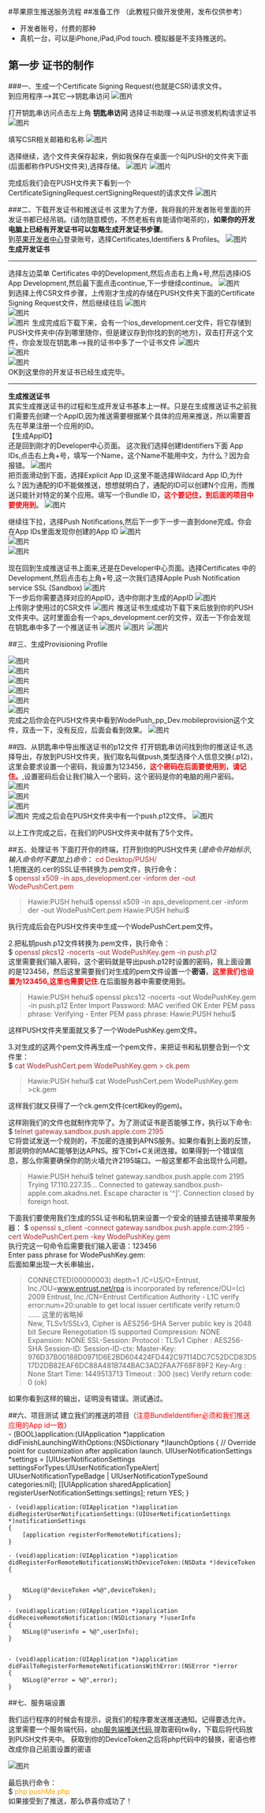 #苹果原生推送服务流程
##准备工作 （此教程只做开发使用，发布仅供参考）
- 开发者账号，付费的那种
- 真机一台，可以是iPhone,iPad,iPod touch. 模拟器是不支持推送的。

## 第一步 证书的制作
###一、生成一个Certificate Signing Request(也就是CSR)请求文件。  
到应用程序-->其它-->钥匙串访问
![图片](http://7xoqws.com1.z0.glb.clouddn.com/Apns01.png)

打开钥匙串访问点击左上角 **钥匙串访问** 选择证书助理-->从证书颁发机构请求证书
![图片](http://7xoqws.com1.z0.glb.clouddn.com/Apns02.png)

填写CSR相关邮箱和名称
![图片](http://7xoqws.com1.z0.glb.clouddn.com/Apns03.png)

选择继续，选个文件夹保存起来，例如我保存在桌面一个叫PUSH的文件夹下面(后面都称作PUSH文件夹),选择存储。
![图片](http://7xoqws.com1.z0.glb.clouddn.com/Apns04.png)
![图片](http://7xoqws.com1.z0.glb.clouddn.com/Apns05.png)

完成后我们会在PUSH文件夹下看到一个CertificateSigningRequest.certSigningRequest的请求文件
![图片](http://7xoqws.com1.z0.glb.clouddn.com/Apns06.png)

###二、下载开发证书和推送证书
这里为了方便，我将我的开发者账号里面的开发证书都已经吊销。(请勿随意模仿，不然老板有肯能请你喝茶的)，**如果你的开发电脑上已经有开发证书可以忽略生成开发证书步骤**。  
到[苹果开发者中心](https://developer.apple.com/membercenter/index.action)登录账号，选择Certificates,Identifiers & Profiles。
![图片](http://7xoqws.com1.z0.glb.clouddn.com/Apns07.png)  
**生成开发证书**  
****
选择左边菜单 Certificates 中的Development,然后点击右上角+号,然后选择iOS App Development,然后最下面点击continue,下一步继续continue。
![图片](http://7xoqws.com1.z0.glb.clouddn.com/Apns08.png)  
到选择上传CSR文件步骤，上传刚才生成的存储在PUSH文件夹下面的Certificate Signing Request文件，然后继续往后
![图片](http://7xoqws.com1.z0.glb.clouddn.com/Apns09.png)  
![图片](http://7xoqws.com1.z0.glb.clouddn.com/Apns10.png)  
![图片](http://7xoqws.com1.z0.glb.clouddn.com/Apns11.png) 
生成完成后下载下来，会有一个ios_development.cer文件，将它存储到PUSH文件夹中(存到哪里随你，但是建议存到你找的到的地方)，双击打开这个文件，你会发现在钥匙串-->我的证书中多了一个证书文件
![图片](http://7xoqws.com1.z0.glb.clouddn.com/Apns12.png)  
![图片](http://7xoqws.com1.z0.glb.clouddn.com/Apns13.png)  
![图片](http://7xoqws.com1.z0.glb.clouddn.com/Apns14.png)  
OK到这里你的开发证书已经生成完毕。
****

**生成推送证书**  
其实生成推送证书的过程和生成开发证书基本上一样。只是在生成推送证书之前我们需要先创建一个AppID,因为推送需要根据某个具体的应用来推送，所以需要首先在苹果注册一个应用的ID。  
【生成AppID】  
还是回到刚才的Developer中心页面。 这次我们选择创建Identifiers下面 App IDs,点击右上角+号，填写一个Name，这个Name不能用中文，为什么？因为会报错。
![图片](http://7xoqws.com1.z0.glb.clouddn.com/Apns15.png)  
把页面滑动到下面，选择Explicit App ID,这里不能选择Wildcard App ID,为什么？因为通配的ID不能做推送，想想就明白了，通配的ID可以创建N个应用，而推送只能针对特定的某个应用。填写一个Bundle ID，**<font color = #ff0000>这个要记住，到后面的项目中要使用到</font>**。
![图片](http://7xoqws.com1.z0.glb.clouddn.com/Apns16.png)  

继续往下拉，选择Push Notifications,然后下一步下一步一直到done完成。你会在App IDs里面发现你创建的App ID
![图片](http://7xoqws.com1.z0.glb.clouddn.com/Apns16.png)  
![图片](http://7xoqws.com1.z0.glb.clouddn.com/Apns17.png)  
![图片](http://7xoqws.com1.z0.glb.clouddn.com/Apns18.png)  

现在回到生成推送证书上面来,还是在Developer中心页面。选择Certificates 中的Development,然后点击右上角+号,这一次我们选择Apple Push Notification service SSL (Sandbox)
![图片](http://7xoqws.com1.z0.glb.clouddn.com/Apns19.png)  
下一步后你需要选择对应的AppID，选中你刚才生成的AppID
![图片](http://7xoqws.com1.z0.glb.clouddn.com/Apns20.png)  
上传刚才使用过的CSR文件
![图片](http://7xoqws.com1.z0.glb.clouddn.com/Apns21.png)
推送证书生成成功下载下来后放到你的PUSH文件夹中。这时里面会有一个aps_development.cer的文件，双击一下你会发现在钥匙串中多了一个推送证书
![图片](http://7xoqws.com1.z0.glb.clouddn.com/Apns22.png)
![图片](http://7xoqws.com1.z0.glb.clouddn.com/Apns23.png)
![图片](http://7xoqws.com1.z0.glb.clouddn.com/Apns23.1.png)  
  
  
  
##三、生成Provisioning Profile

![图片](http://7xoqws.com1.z0.glb.clouddn.com/Apns24.png)  
![图片](http://7xoqws.com1.z0.glb.clouddn.com/Apns25.png)  
![图片](http://7xoqws.com1.z0.glb.clouddn.com/Apns26.png)  
![图片](http://7xoqws.com1.z0.glb.clouddn.com/Apns27.png)  
![图片](http://7xoqws.com1.z0.glb.clouddn.com/Apns28.png)  
![图片](http://7xoqws.com1.z0.glb.clouddn.com/Apns29.png)  
完成之后你会在PUSH文件夹中看到WodePush_pp_Dev.mobileprovision这个文件，双击一下，没有反应，后面会看到效果。
![图片](http://7xoqws.com1.z0.glb.clouddn.com/Apns30.png)  


##四、从钥匙串中导出推送证书的p12文件
打开钥匙串访问找到你的推送证书,选择导出，存放到PUSH文件夹，我们取名叫做push,类型选择个人信息交换(.p12)，这里会要求设置一个密码，我设置为123456，**<font color = 'ff0000'>这个密码在后面要使用到，请记住。</font>**,设置密码后会让我们输入一个密码，这个密码是你的电脑的用户密码。
![图片](http://7xoqws.com1.z0.glb.clouddn.com/Apns31.png)  
![图片](http://7xoqws.com1.z0.glb.clouddn.com/Apns32.png)  
![图片](http://7xoqws.com1.z0.glb.clouddn.com/Apns33.png)  
![图片](http://7xoqws.com1.z0.glb.clouddn.com/Apns34.png)
完成之后会在PUSH文件夹中有一个push.p12文件。
![图片](http://7xoqws.com1.z0.glb.clouddn.com/Apns35.png)  
  
以上工作完成之后，在我们的PUSH文件夹中就有了5个文件。

##五、处理证书
下面打开你的终端，打开到你的PUSH文件夹   ($是命令开始标示,输入命令时不要加上)  
命令：$<font color = brown> cd Desktop/PUSH/</font>    
1.把推送的.cer的SSL证书转换为.pem文件，执行命令：  
$<font color = brown> openssl x509 -in aps_development.cer -inform der -out WodePushCert.pem</font>  
> Hawie:PUSH hehui$ openssl x509 -in aps_development.cer -inform der -out WodePushCert.pem
Hawie:PUSH hehui$   

执行完成后会在PUSH文件夹中生成一个WodePushCert.pem文件。

2.把私钥push.p12文件转换为.pem文件，执行命令：  
$<font color = brown> openssl pkcs12 -nocerts -out WodePushKey.gem -in push.p12</font>  
这里需要我们输入密码，这个密码就是导出push.p12时设置的密码，我上面设置的是123456，然后这里需要我们对生成的pem文件设置一个**密语**，**<font color = red>这里我们也设置为123456,这里也需要记住</font>**.在后面服务器中需要使用到。
> Hawie:PUSH hehui$ openssl pkcs12 -nocerts -out WodePushKey.gem -in push.p12
Enter Import Password:
MAC verified OK
Enter PEM pass phrase:
Verifying - Enter PEM pass phrase:
Hawie:PUSH hehui$   

这样PUSH文件夹里面就又多了一个WodePushKey.gem文件。

3.对生成的这两个pem文件再生成一个pem文件，来把证书和私钥整合到一个文件里：  
$<font color = brown> cat WodePushCert.pem WodePushKey.gem > ck.pem</font>      
> Hawie:PUSH hehui$ cat WodePushCert.pem WodePushKey.gem >ck.gem

这样我们就又获得了一个ck.gem文件(cert和key的gem)。  

这样刚我们的文件也就制作完毕了。为了测试证书是否能够工作，执行以下命令:    
$<font color = brown> telnet gateway.sandbox.push.apple.com 2195
</font>   
它将尝试发送一个规则的，不加密的连接到APNS服务。如果你看到上面的反馈，那说明你的MAC能够到达APNS。按下Ctrl+C关闭连接。如果得到一个错误信息，那么你需要确保你的防火墙允许2195端口。一般这里都不会出现什么问题。  
> Hawie:PUSH hehui$ telnet gateway.sandbox.push.apple.com 2195
Trying 17.110.227.35...
Connected to gateway.sandbox.push-apple.com.akadns.net.
Escape character is '^]'.
Connection closed by foreign host.      

下面我们要使用我们生成的SSL证书和私钥来设置一个安全的链接去链接苹果服务器：
$<font color = brown> openssl s_client -connect gateway.sandbox.push.apple.com:2195 -cert WodePushCert.pem -key WodePushKey.gem </font>  
执行完这一句命令后需要我们输入密语：123456  
Enter pass phrase for WodePushKey.gem:  
后面如果出现一大长串输出，
> CONNECTED(00000003)
depth=1 /C=US/O=Entrust, Inc./OU=www.entrust.net/rpa is incorporated by reference/OU=(c) 2009 Entrust, Inc./CN=Entrust Certification Authority - L1C
verify error:num=20:unable to get local issuer certificate
verify return:0  
...... 这里的省略掉  
 New, TLSv1/SSLv3, Cipher is AES256-SHA
Server public key is 2048 bit
Secure Renegotiation IS supported
Compression: NONE
Expansion: NONE
SSL-Session:
    Protocol  : TLSv1
    Cipher    : AES256-SHA
    Session-ID: 
    Session-ID-ctx: 
    Master-Key: 976D37B00188D0971D6E2BD604424FD442C97114DC7C52DCD83D517D2DB82EAF6DC88A481B744BAC3AD2FAA7F68F89F2
    Key-Arg   : None
    Start Time: 1449513713
    Timeout   : 300 (sec)
    Verify return code: 0 (ok)  
       
 如果你看到这样的输出，证明没有错误。测试通过。 
 
##六、项目测试
建立我们的推送的项目（<font color =red>注意BundleIdentifier必须和我们推送应用的App id一致</font>）  
	- (BOOL)application:(UIApplication *)application didFinishLaunchingWithOptions:(NSDictionary *)launchOptions {
			    // Override point for customization after application launch.
			    UIUserNotificationSettings *settings = [UIUserNotificationSettings settingsForTypes:UIUserNotificationTypeAlert| UIUserNotificationTypeBadge | UIUserNotificationTypeSound categories:nil]; 
			    [[UIApplication sharedApplication] registerUserNotificationSettings:settings];
			    return YES;
	}
	
	
	- (void)application:(UIApplication *)application didRegisterUserNotificationSettings:(UIUserNotificationSettings *)notificationSettings
	{
	    [application registerForRemoteNotifications];
	}
	
	- (void)application:(UIApplication *)application didRegisterForRemoteNotificationsWithDeviceToken:(NSData *)deviceToken
	{
	    
	    
	    NSLog(@"deviceToken =%@",deviceToken);
	}
	
	- (void)application:(UIApplication *)application didReceiveRemoteNotification:(NSDictionary *)userInfo
	{
	    NSLog(@"userinfo = %@",userInfo);
	}
	
	
	- (void)application:(UIApplication *)application didFailToRegisterForRemoteNotificationsWithError:(NSError *)error
	{
	    NSLog(@"error = %@",error);
	}

##七、服务端设置

我们运行程序的时候会有提示，说我们的程序要发送推送通知。记得要选允许。  
这里需要一个服务端代码，[php服务端推送代码](http://pan.baidu.com/s/1kUhzGGJ),提取密码tw8y，下载后将代码放到PUSH文件夹中。
获取到你的DeviceToken之后将php代码中的替换，密语也修改成你自己前面设置的密语

![图片](http://7xoqws.com1.z0.glb.clouddn.com/Apns36.png)  

最后执行命令：  
$ <font color = Orange> php pushMe.php </font>   
如果接受到了推送，那么恭喜你成功了！











 





